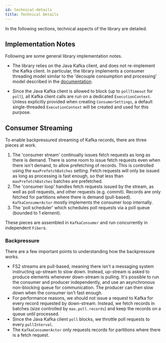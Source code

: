 ```yaml
---
id: technical-details
title: Technical Details
---
```


In the following sections, technical aspects of the library are detailed.

## Implementation Notes

Following are some general library implementation notes.

- The library relies on the Java Kafka client, and does not re-implement the Kafka client. In particular, the library implements a consumer threading model similar to the 'decouple consumption and processing' model described in the [documentation](@KAFKA_API_BASE_URL@/?org/apache/kafka/clients/consumer/KafkaConsumer.html).

- Since the Java Kafka client is allowed to block (up to `pollTimeout` for `poll`), all Kafka client calls are run on a dedicated `ExecutionContext`. Unless explicitly provided when creating `ConsumerSettings`, a default single-threaded `ExecutionContext` will be created and used for this purpose.

## Consumer Streaming

To enable backpressured streaming of Kafka records, there are three pieces at work.

1. The 'consumer stream' continually issues fetch requests as long as there is demand. There is some room to issue fetch requests even when there isn't demand, to allow prefetching of records. This is controlled using the `maxPrefetchBatches` setting. Fetch requests will only be issued as long as processing is fast enough, so that less than `maxPrefetchBatches` batches are prefetched.
2. The 'consumer loop' handles fetch requests issued by the stream, as well as poll requests, and other requests (e.g. commit). Records are only fetched for partitions where there is demand (pull-based). `KafkaConsumerActor` mostly implements the consumer loop internally.
3. The 'poll scheduler' which schedules poll requests via a poll queue (bounded to 1 element).

These pieces are assembled in `KafkaConsumer` and run concurrently in independent `Fiber`s.

### Backpressure

There are a few important points to understanding how the backpressure works.

- FS2 streams are pull-based, meaning there isn't a messaging system instructing up-stream to slow down. Instead, up-stream is asked to produce elements whenever down-stream is pulling. It's possible to run the consumer and producer independently, and use an asynchronous non-blocking queue for communication. The producer can then slow down when the consumer isn't fast enough.
- For performance reasons, we should not issue a request to Kafka for every record requested by down-stream. Instead, we fetch records in batches (size controlled by `max.poll.records`) and keep the records on a queue until processed.
- Since the Java Kafka client `poll` blocks, we throttle poll requests to every `pollInterval`.
- The `KafkaConsumerActor` only requests records for partitions where there is a fetch request.
